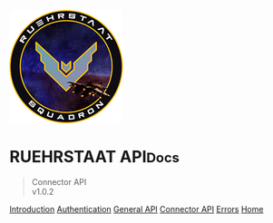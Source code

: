 <!-- _coverpage.md -->

![logo](../../static/Logo200x200.png)

# RUEHRSTAAT API<small>Docs</small>

> Connector API<br>v1.0.2

[Introduction](/api/#introduction)
[Authentication](/api/authentication/#authentication)
[General API](/api/general/#general-api)
[Connector API](#connector-api)
[Errors](/api/errors/#errors)
[Home](/)
